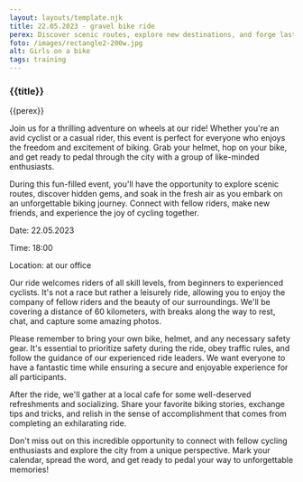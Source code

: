 ```yaml
---
layout: layouts/template.njk
title: 22.05.2023 - gravel bike ride
perex: Discover scenic routes, explore new destinations, and forge lasting friendships as we embark on weekly rides that cater to various distances and terrains.
foto: /images/rectangle2-200w.jpg
alt: Girls on a bike
tags: training
---
```


<h3 class="section-headline">{{title}}</h3>

<p class="paragraph paragraph--bold">{{perex}}</p>

Join us for a thrilling adventure on wheels at our ride! Whether you're an avid cyclist or a casual rider, this event is perfect for everyone who enjoys the freedom and excitement of biking. Grab your helmet, hop on your bike, and get ready to pedal through the city with a group of like-minded enthusiasts.

During this fun-filled event, you'll have the opportunity to explore scenic routes, discover hidden gems, and soak in the fresh air as you embark on an unforgettable biking journey. Connect with fellow riders, make new friends, and experience the joy of cycling together.

<p class="paragraph paragraph--bold">Date: 22.05.2023</p>

<p class="paragraph paragraph--bold">Time: 18:00</p>

<p class="paragraph paragraph--bold">Location: at our office</p>

Our ride welcomes riders of all skill levels, from beginners to experienced cyclists. It's not a race but rather a leisurely ride, allowing you to enjoy the company of fellow riders and the beauty of our surroundings. We'll be covering a distance of 60 kilometers, with breaks along the way to rest, chat, and capture some amazing photos.

Please remember to bring your own bike, helmet, and any necessary safety gear. It's essential to prioritize safety during the ride, obey traffic rules, and follow the guidance of our experienced ride leaders. We want everyone to have a fantastic time while ensuring a secure and enjoyable experience for all participants.

After the ride, we'll gather at a local cafe for some well-deserved refreshments and socializing. Share your favorite biking stories, exchange tips and tricks, and relish in the sense of accomplishment that comes from completing an exhilarating ride.

Don't miss out on this incredible opportunity to connect with fellow cycling enthusiasts and explore the city from a unique perspective. Mark your calendar, spread the word, and get ready to pedal your way to unforgettable memories!